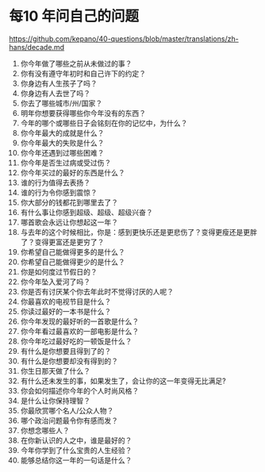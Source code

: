# 每10 年问自己的问题

<https://github.com/kepano/40-questions/blob/master/translations/zh-hans/decade.md>

1. 你今年做了哪些之前从未做过的事？
2. 你有没有遵守年初时和自己许下的约定？
3. 你身边有人生孩子了吗？
4. 你身边有人去世了吗？
5. 你去了哪些城市/州/国家？
6. 明年你想要获得哪些你今年没有的东西？
7. 今年的哪个或哪些日子会铭刻在你的记忆中，为什么？
8. 你今年最大的成就是什么？
9. 你今年最大的失败是什么？
10. 你今年还遇到过哪些困难？
11. 你今年是否生过病或受过伤？
12. 你今年买过的最好的东西是什么？
13. 谁的行为值得去表扬？
14. 谁的行为令你感到震惊？
15. 你大部分的钱都花到哪里去了？
16. 有什么事让你感到超级、超级、超级兴奋？
17. 哪首歌会永远让你想起这一年？
18. 与去年的这个时候相比，你是：感到更快乐还是更悲伤了？变得更瘦还是更胖了？变得更富还是更穷了？
19. 你希望自己能做得更多的是什么？
20. 你希望自己能做得更少的是什么？
21. 你是如何度过节假日的？
22. 你今年坠入爱河了吗？
23. 你是否有讨厌某个你去年此时不觉得讨厌的人呢？
24. 你最喜欢的电视节目是什么？
25. 你读过最好的一本书是什么？
26. 你今年发现的最好听的一首歌是什么？
27. 你今年看过最喜欢的一部电影是什么？
28. 你今年吃过最好吃的一顿饭是什么？
29. 有什么是你想要且得到了的？
30. 有什么是你想要却没有得到的？
31. 你生日那天做了什么？
32. 有什么还未发生的事，如果发生了，会让你的这一年变得无比满足?
33. 你会如何描述你今年的个人时尚风格？
34. 是什么让你保持理智？
35. 你最欣赏哪个名人/公众人物？
36. 哪个政治问题最令你有感而发？
37. 你想念哪些人？
38. 在你新认识的人之中，谁是最好的？
39. 今年你学到了什么宝贵的人生经验？
40. 能够总结你这一年的一句话是什么？
